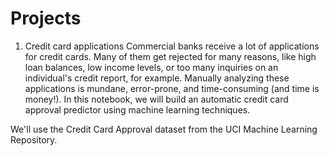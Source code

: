 # Projects
1. Credit card applications
Commercial banks receive a lot of applications for credit cards. Many of them get rejected for many reasons, like high loan balances, 
low income levels, or too many inquiries on an individual's credit report, for example.
Manually analyzing these applications is mundane, error-prone, and time-consuming (and time is money!). 
In this notebook, we will build an automatic credit card approval predictor using machine learning techniques.

We'll use the Credit Card Approval dataset from the UCI Machine Learning Repository.
